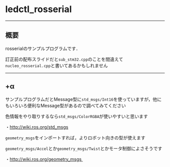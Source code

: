 # ledctl_rosserial

---
概要
---
rosserialのサンプルプログラムです．

訂正前の配布スライドだと`sub_stm32.cpp`のことを間違えて`nucleo_rosserial.cpp`と書いてあるかもしれません

---
+α
---

サンプルプログラムだとMessage型に`std_msgs/Int16`を使っていますが，他にもいろいろ便利なMessage型があるので調べてみてください

色情報をやり取りするなら`std_msgs/ColorRGBA`が使いやすいと思います

・http://wiki.ros.org/std_msgs

`geometry_msgs`をインポートすれば，よりロボット向きの型が使えます

`geometry_msgs/Accel`とか`geometry_msgs/Twist`とかモータ制御によさそうです

・http://wiki.ros.org/geometry_msgs 
